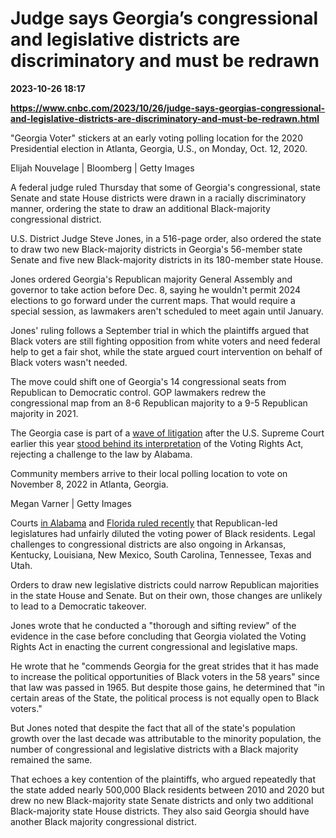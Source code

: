 # Judge says Georgia’s congressional and legislative districts are discriminatory and must be redrawn

**2023-10-26 18:17**

**https://www.cnbc.com/2023/10/26/judge-says-georgias-congressional-and-legislative-districts-are-discriminatory-and-must-be-redrawn.html**

"Georgia Voter" stickers at an early voting polling location for the 2020 Presidential election in Atlanta, Georgia, U.S., on Monday, Oct. 12, 2020.

Elijah Nouvelage | Bloomberg | Getty Images

A federal judge ruled Thursday that some of Georgia's congressional, state Senate and state House districts were drawn in a racially discriminatory manner, ordering the state to draw an additional Black-majority congressional district.

U.S. District Judge Steve Jones, in a 516-page order, also ordered the state to draw two new Black-majority districts in Georgia's 56-member state Senate and five new Black-majority districts in its 180-member state House.

Jones ordered Georgia's Republican majority General Assembly and governor to take action before Dec. 8, saying he wouldn't permit 2024 elections to go forward under the current maps. That would require a special session, as lawmakers aren't scheduled to meet again until January.

Jones' ruling follows a September trial in which the plaintiffs argued that Black voters are still fighting opposition from white voters and need federal help to get a fair shot, while the state argued court intervention on behalf of Black voters wasn't needed.

The move could shift one of Georgia's 14 congressional seats from Republican to Democratic control. GOP lawmakers redrew the congressional map from an 8-6 Republican majority to a 9-5 Republican majority in 2021.

The Georgia case is part of a [wave of litigation](https://apnews.com/article/congress-redistricting-gerrymandering-elections-75e2764f2cc7c8a2e7e0a0e2848d90e9) after the U.S. Supreme Court earlier this year [stood behind its interpretation](https://apnews.com/article/supreme-court-redistricting-race-voting-rights-alabama-af0d789ec7498625d344c0a4327367fe) of the Voting Rights Act, rejecting a challenge to the law by Alabama.

Community members arrive to their local polling location to vote on November 8, 2022 in Atlanta, Georgia.

Megan Varner | Getty Images

Courts [in Alabama](https://apnews.com/article/alabama-redistricting-ruling-black-population-affd7b662f65b0b28da42fb88f72207e) and [Florida ruled recently](https://apnews.com/article/florida-redistricting-politics-gerrymandering-desantis-d04d4d69a5c52e2997e94fa842f8757e) that Republican-led legislatures had unfairly diluted the voting power of Black residents. Legal challenges to congressional districts are also ongoing in Arkansas, Kentucky, Louisiana, New Mexico, South Carolina, Tennessee, Texas and Utah.

Orders to draw new legislative districts could narrow Republican majorities in the state House and Senate. But on their own, those changes are unlikely to lead to a Democratic takeover.

Jones wrote that he conducted a "thorough and sifting review" of the evidence in the case before concluding that Georgia violated the Voting Rights Act in enacting the current congressional and legislative maps.

He wrote that he "commends Georgia for the great strides that it has made to increase the political opportunities of Black voters in the 58 years" since that law was passed in 1965. But despite those gains, he determined that "in certain areas of the State, the political process is not equally open to Black voters."

But Jones noted that despite the fact that all of the state's population growth over the last decade was attributable to the minority population, the number of congressional and legislative districts with a Black majority remained the same.

That echoes a key contention of the plaintiffs, who argued repeatedly that the state added nearly 500,000 Black residents between 2010 and 2020 but drew no new Black-majority state Senate districts and only two additional Black-majority state House districts. They also said Georgia should have another Black majority congressional district.